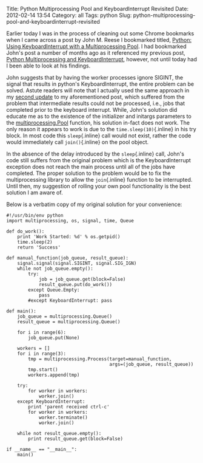 Title: Python Multiprocessing Pool and KeyboardInterrupt Revisited
Date: 2012-02-14 13:54
Category: all
Tags: python
Slug: python-multiprocessing-pool-and-keyboardinterrupt-revisited

Earlier today I was in the process of cleaning out some Chrome bookmarks
when I came across a post by John M. Reese I bookmarked titled, [Python:
Using KeyboardInterrupt with a Multiprocessing Pool][]. I had bookmarked
John's post a number of months ago as it referenced my previous post,
[Python Multiprocessing and KeyboardInterrupt][], however, not until
today had I been able to look at his findings.

John suggests that by having the worker processes ignore SIGINT, the
signal that results in python's KeyboardInterrupt, the entire problem
can be solved. Astute readers will note that I actually used the same
approach in my [second update][] to my aforementioned post, which
suffered from the problem that intermediate results could not be
processed, i.e., jobs that completed prior to the keyboard interrupt.
While, John's solution did educate me as to the existence of the
initializer and initargs parameters to the [multiprocessing.Pool][]
function, his solution in-fact does not work. The only reason it appears
to work is due to the `time.sleep(10)`{.inline} in his try block. In
most code this `sleep`{.inline} call would not exist, rather the code
would immediately call `join()`{.inline} on the pool object.

In the absence of the delay introduced by the `sleep`{.inline} call,
John's code still suffers from the original problem which is the
KeyboardInterrupt exception does not reach the main process until all of
the jobs have completed. The proper solution to the problem would be to
fix the multiprocessing library to allow the `join`{.inline} function to
be interrupted. Until then, my suggestion of rolling your own pool
functionality is the best solution I am aware of.

Below is a verbatim copy of my original solution for your convenience:

~~~~ {lang="python" line="1"}
#!/usr/bin/env python
import multiprocessing, os, signal, time, Queue

def do_work():
    print 'Work Started: %d' % os.getpid()
    time.sleep(2)
    return 'Success'

def manual_function(job_queue, result_queue):
    signal.signal(signal.SIGINT, signal.SIG_IGN)
    while not job_queue.empty():
        try:
            job = job_queue.get(block=False)
            result_queue.put(do_work())
        except Queue.Empty:
            pass
        #except KeyboardInterrupt: pass

def main():
    job_queue = multiprocessing.Queue()
    result_queue = multiprocessing.Queue()

    for i in range(6):
        job_queue.put(None)

    workers = []
    for i in range(3):
        tmp = multiprocessing.Process(target=manual_function,
                                      args=(job_queue, result_queue))
        tmp.start()
        workers.append(tmp)

    try:
        for worker in workers:
            worker.join()
    except KeyboardInterrupt:
        print 'parent received ctrl-c'
        for worker in workers:
            worker.terminate()
            worker.join()

    while not result_queue.empty():
        print result_queue.get(block=False)

if __name__ == "__main__":
    main()
~~~~

  [Python: Using KeyboardInterrupt with a Multiprocessing Pool]: http://noswap.com/blog/python-multiprocessing-keyboardinterrupt/
  [Python Multiprocessing and KeyboardInterrupt]: /2010/08/26/python-multiprocessing-and-keyboardinterrupt/
  [second update]: /2010/08/26/python-multiprocessing-and-keyboardinterrupt/#georges
  [multiprocessing.Pool]: http://docs.python.org/library/multiprocessing.html#module-multiprocessing.pool
